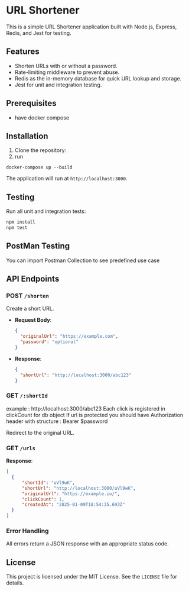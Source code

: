 
# URL Shortener

This is a simple URL Shortener application built with Node.js, Express, Redis, and Jest for testing.

## Features

- Shorten URLs with or without a password.
- Rate-limiting middleware to prevent abuse.
- Redis as the in-memory database for quick URL lookup and storage.
- Jest for unit and integration testing.

## Prerequisites

- have docker compose

## Installation

1. Clone the repository:
2. run 
```
docker-compose up --build
```

The application will run at `http://localhost:3000`.

## Testing

Run all unit and integration tests:

```bash
npm install
npm test
```
## PostMan Testing
You can import Postman Collection to see predefined use case 

## API Endpoints

### POST `/shorten`

Create a short URL.

- **Request Body**:
  ```json
  {
    "originalUrl": "https://example.com",
    "password": "optional"
  }
  ```

- **Response**:
  ```json
  {
    "shortUrl": "http://localhost:3000/abc123"
  }
  ```

### GET `/:shortId`
example : http://localhost:3000/abc123
Each click is registered in clickCount for db object
If url is protected you should have Authorization header with structure : Bearer $password

Redirect to the original URL.
### GET `/urls`
**Response**:
  ```json
  [
    {
        "shortId": "uVl9wK",
        "shortUrl": "http://localhost:3000/uVl9wK",
        "originalUrl": "https://example.io/",
        "clickCount": 1,
        "createdAt": "2025-01-09T18:54:35.693Z"
    }
]
  ```
### Error Handling

All errors return a JSON response with an appropriate status code.

## License

This project is licensed under the MIT License. See the `LICENSE` file for details.
